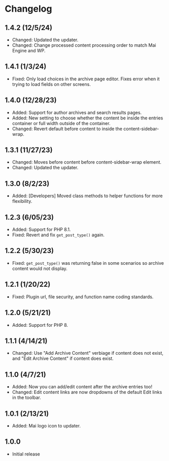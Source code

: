 # Changelog

## 1.4.2 (12/5/24)
* Changed: Updated the updater.
* Changed: Change processed content processing order to match Mai Engine and WP.

## 1.4.1 (1/3/24)
* Fixed: Only load choices in the archive page editor. Fixes error when it trying to load fields on other screens.

## 1.4.0 (12/28/23)
* Added: Support for author archives and search results pages.
* Added: New setting to choose whether the content be inside the entries container or full width outside of the container.
* Changed: Revert default before content to inside the content-sidebar-wrap.

## 1.3.1 (11/27/23)
* Changed: Moves before content before content-sidebar-wrap element.
* Changed: Updated the updater.

## 1.3.0 (8/2/23)
* Added: [Developers] Moved class methods to helper functions for more flexibility.

## 1.2.3 (6/05/23)
* Added: Support for PHP 8.1.
* Fixed: Revert and fix `get_post_type()` again.

## 1.2.2 (5/30/23)
* Fixed: `get_post_type()` was returning false in some scenarios so archive content would not display.

## 1.2.1 (1/20/22)
* Fixed: Plugin url, file security, and function name coding standards.

## 1.2.0 (5/21/21)
* Added: Support for PHP 8.

## 1.1.1 (4/14/21)
* Changed: Use "Add Archive Content" verbiage if content does not exist, and "Edit Archive Content" if content does exist.

## 1.1.0 (4/7/21)
* Added: Now you can add/edit content after the archive entries too!
* Changed: Edit content links are now dropdowns of the default Edit links in the toolbar.

## 1.0.1 (2/13/21)
* Added: Mai logo icon to updater.

## 1.0.0
* Initial release
